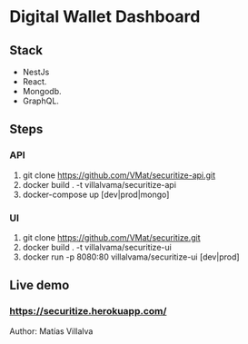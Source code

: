 # Digital Wallet Dashboard

## Stack

  - NestJs  
  - React. 
  - Mongodb. 
  - GraphQL. 

## Steps

### API
1) git clone https://github.com/VMat/securitize-api.git
2) docker build . -t villalvama/securitize-api
3) docker-compose up [dev|prod|mongo]

### UI
1) git clone https://github.com/VMat/securitize.git
2) docker build . -t villalvama/securitize-ui
3) docker run -p 8080:80 villalvama/securitize-ui [dev|prod]

## Live demo
### https://securitize.herokuapp.com/


Author: Matías Villalva
